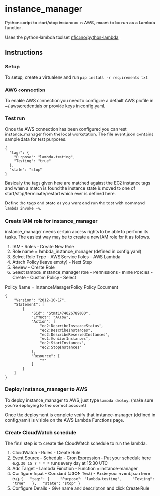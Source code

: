 # instance_manager

Python script to start/stop instances in AWS, meant to be run as a Lambda function.

Uses the python-lambda toolset [nficano/python-lambda](https://github.com/nficano/python-lambda) .

## Instructions

### Setup

To setup, create a virtualenv and run `pip install -r requirements.txt`

### AWS connection

To enable AWS connection you need to configure a default AWS profile in ~/.aws/credentials or provide keys in config.yaml.

### Test run

Once the AWS connection has been configured you can test instance_manager from the local workstation. The file event.json contains sample data for test purposes.

```
{
  "tags": {
    "Purpose": "lambda-testing",
    "Testing": "true"
  },
  "state": "stop"
}
```
Basically the tags given here are matched against the EC2 instance tags and when a match is found the instance state is moved to one of start/stop/terminate/restart which ever is defined here.

Define the tags and state as you want and run the test with command `lambda invoke -v`.

### Create IAM role for instance_manager

instance_manager needs certain access rights to be able to perform its tasks. The easiest way may be to create a new IAM role for it as follows.

1. IAM - Roles - Create New Role
2. Role name = lambda_instance_manager (defined in config.yaml)
3. Select Role Type - AWS Service Roles - AWS Lambda
4. Attach Policy (leave empty) - Next Step
5. Review - Create Role
6. Select lambda_instance_manager role - Permissions - Inline Policies - Create - Custom Policy - Select

Policy Name = InstanceManagerPolicy
Policy Document

```
{
    "Version": "2012-10-17",
    "Statement": [
        {
            "Sid": "Stmt1474026789000",
            "Effect": "Allow",
            "Action": [
                "ec2:DescribeInstanceStatus",
                "ec2:DescribeInstances",
                "ec2:DescribeReservedInstances",
                "ec2:MonitorInstances",
                "ec2:StartInstances",
                "ec2:StopInstances"
            ],
            "Resource": [
                "*"
            ]
        }
    ]
}
```

### Deploy instance_manager to AWS

To deploy instance_manager to AWS, just type `lambda deploy`. (make sure you're deploying to the correct account)

Once the deployment is complete verify that instance-manager (defined in config.yaml) is visible on the AWS Lambda Functions page.

### Create CloudWatch schedule

The final step is to create the CloudWatch schedule to run the lambda.

1. CloudWatch - Rules - Create Rule
2. Event Source - Schedule - Cron Expression - Put your schedule here e.g. `30 15 ? * * *` runs every day at 15:30 UTC
3. Add Target - Lambda Function - Function = instance-manager
4. Configure Input - Constant (JSON Text) - Paste your event.json here e.g. `{   "tags": {     "Purpose": "lambda-testing",     "Testing": "true"   },   "state": "stop" }`
5. Configure Details - Give name and description and click Create Rule
